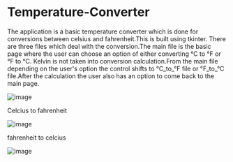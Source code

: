# Temperature-Converter
The application is a basic temperature converter which is done for conversions between celsius and fahrenheit.This is built using tkinter.
There are three files which deal with the conversion.The main file is the basic page where the user can choose an option of either converting °C to °F or °F to °C.
Kelvin is not taken into conversion calculation.From the main file depending on the user's option the control shifts to °C_to_°F file or °F_to_°C file.After the calculation the user also has an option to come back to the main page.

![image](https://user-images.githubusercontent.com/87848503/190919694-c0cba862-5374-4bf7-9cc8-e3d750ac6c20.png)

Celcius to fahrenheit

![image](https://user-images.githubusercontent.com/87848503/190919741-8871a7af-334d-4ae3-9c2c-558a6d2b48db.png)

fahrenheit to celcius

![image](https://user-images.githubusercontent.com/87848503/190919916-1108a9a2-57e4-4b2a-8e64-ef7db2ec0d53.png)

